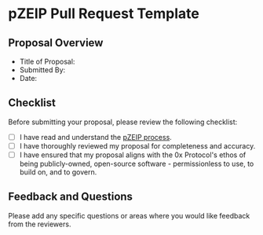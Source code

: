 # pZEIP Pull Request Template

## Proposal Overview

- Title of Proposal:
- Submitted By:
- Date:

## Checklist

Before submitting your proposal, please review the following checklist:

- [ ] I have read and understand the [pZEIP process](https://github.com/ZRX-Pathways/pZEIPs/blob/main/pZEIPs/README.md).
- [ ] I have thoroughly reviewed my proposal for completeness and accuracy.
- [ ] I have ensured that my proposal aligns with the 0x Protocol's ethos of being publicly-owned, open-source software - permissionless to use, to build on, and to govern.

## Feedback and Questions

Please add any specific questions or areas where you would like feedback from the reviewers.

